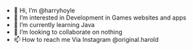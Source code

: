 - 👋 Hi, I’m @harryhoyle
- 👀 I’m interested in Development in Games websites and apps
- 🌱 I’m currently learning Java
- 💞️ I’m looking to collaborate on nothing
- 📫 How to reach me Via Instagram @original.harold

<!---
harryhoyle/harryhoyle is a ✨ special ✨ repository because its `README.md` (this file) appears on your GitHub profile.
You can click the Preview link to take a look at your changes.
--->
